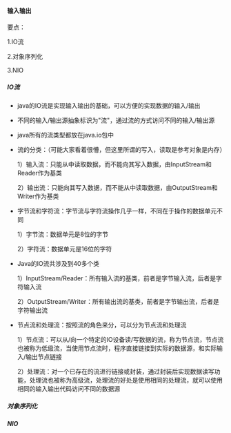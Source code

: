 #### 输入输出

要点：

1.IO流

2.对象序列化

3.NIO


##### IO流

* java的IO流是实现输入输出的基础，可以方便的实现数据的输入/输出

* 不同的输入/输出源抽象标识为"流"，通过流的方式访问不同的输入/输出源

* java所有的流类型都放在java.io包中

* 流的分类：（可能大家看着很懵，但这里所谓的写入，读取是参考对象是内存）

    1）输入流：只能从中读取数据，而不能向其写入数据，由InputStream和Reader作为基类

    2）输出流：只能向其写入数据，而不能从中读取数据，由OutputStream和Writer作为基类

* 字节流和字符流：字节流与字符流操作几乎一样，不同在于操作的数据单元不同

    1）字节流：数据单元是8位的字节

    2）字符流：数据单元是16位的字符

* Java的IO流共涉及到40多个类

    1）InputStream/Reader：所有输入流的基类，前者是字节输入流，后者是字符输入流

    2）OutputStream/Writer：所有输出流的基类，前者是字节输出流，后者是字符输出流


* 节点流和处理流：按照流的角色来分，可以分为节点流和处理流

    1）节点流：可以从/向一个特定的IO设备读/写数据的流，称为节点流，节点流也被称为低级流，当使用节点流时，程序直接链接到实际的数据源，和实际输入/输出节点链接

    2）处理流：对一个已存在的流进行链接或封装，通过封装后实现数据读写功能，处理流也被称为高级流，处理流的好处是使用相同的处理流，就可以使用相同的输入输出代码访问不同的数据源



##### 对象序列化


##### NIO